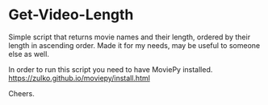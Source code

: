 # Get-Video-Length
Simple script that returns movie names and their length, ordered by their length in ascending order. Made it for my needs, may be useful to someone else as well.

In order to run this script you need to have MoviePy installed. https://zulko.github.io/moviepy/install.html

Cheers.
